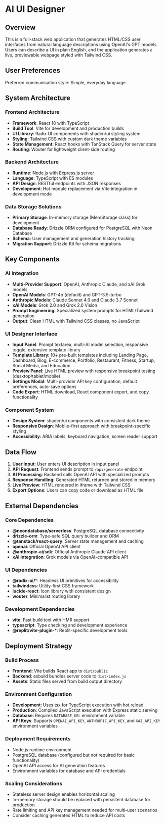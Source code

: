 # AI UI Designer

## Overview

This is a full-stack web application that generates HTML/CSS user interfaces from natural language descriptions using OpenAI's GPT models. Users can describe a UI in plain English, and the application generates a live, previewable webpage styled with Tailwind CSS.

## User Preferences

Preferred communication style: Simple, everyday language.

## System Architecture

### Frontend Architecture
- **Framework**: React 18 with TypeScript
- **Build Tool**: Vite for development and production builds
- **UI Library**: Radix UI components with shadcn/ui styling system
- **Styling**: Tailwind CSS with custom dark theme variables
- **State Management**: React hooks with TanStack Query for server state
- **Routing**: Wouter for lightweight client-side routing

### Backend Architecture
- **Runtime**: Node.js with Express.js server
- **Language**: TypeScript with ES modules
- **API Design**: RESTful endpoints with JSON responses
- **Development**: Hot module replacement via Vite integration in development mode

### Data Storage Solutions
- **Primary Storage**: In-memory storage (MemStorage class) for development
- **Database Ready**: Drizzle ORM configured for PostgreSQL with Neon Database
- **Schema**: User management and generation history tracking
- **Migration Support**: Drizzle Kit for schema migrations

## Key Components

### AI Integration
- **Multi-Provider Support**: OpenAI, Anthropic Claude, and xAI Grok models
- **OpenAI Models**: GPT-4o (default) and GPT-3.5-turbo
- **Anthropic Models**: Claude Sonnet 4.0 and Claude 3.7 Sonnet
- **xAI Models**: Grok 2.0 and Grok 2.0 Vision
- **Prompt Engineering**: Specialized system prompts for HTML/Tailwind generation
- **Output**: Clean HTML with Tailwind CSS classes, no JavaScript

### UI Designer Interface
- **Input Panel**: Prompt textarea, multi-AI model selection, responsive toggle, extensive template library
- **Template Library**: 10+ pre-built templates including Landing Page, Dashboard, Blog, E-commerce, Portfolio, Restaurant, Fitness, Startup, Social Media, and Education
- **Preview Panel**: Live HTML preview with responsive breakpoint testing (desktop/tablet/mobile)
- **Settings Modal**: Multi-provider API key configuration, default preferences, auto-save options
- **Code Export**: HTML download, React component export, and copy functionality

### Component System
- **Design System**: shadcn/ui components with consistent dark theme
- **Responsive Design**: Mobile-first approach with breakpoint-specific styling
- **Accessibility**: ARIA labels, keyboard navigation, screen reader support

## Data Flow

1. **User Input**: User enters UI description in input panel
2. **API Request**: Frontend sends prompt to `/api/generate` endpoint
3. **AI Processing**: Backend calls OpenAI API with specialized prompts
4. **Response Handling**: Generated HTML returned and stored in memory
5. **Live Preview**: HTML rendered in iframe with Tailwind CSS
6. **Export Options**: Users can copy code or download as HTML file

## External Dependencies

### Core Dependencies
- **@neondatabase/serverless**: PostgreSQL database connectivity
- **drizzle-orm**: Type-safe SQL query builder and ORM
- **@tanstack/react-query**: Server state management and caching
- **openai**: Official OpenAI API client
- **@anthropic-ai/sdk**: Official Anthropic Claude API client
- **xAI integration**: Grok models via OpenAI-compatible API

### UI Dependencies
- **@radix-ui/***: Headless UI primitives for accessibility
- **tailwindcss**: Utility-first CSS framework
- **lucide-react**: Icon library with consistent design
- **wouter**: Minimalist routing library

### Development Dependencies
- **vite**: Fast build tool with HMR support
- **typescript**: Type checking and development experience
- **@replit/vite-plugin-***: Replit-specific development tools

## Deployment Strategy

### Build Process
- **Frontend**: Vite builds React app to `dist/public`
- **Backend**: esbuild bundles server code to `dist/index.js`
- **Assets**: Static files served from build output directory

### Environment Configuration
- **Development**: Uses tsx for TypeScript execution with hot reload
- **Production**: Compiled JavaScript execution with Express static serving
- **Database**: Requires `DATABASE_URL` environment variable
- **API Keys**: Supports `OPENAI_API_KEY`, `ANTHROPIC_API_KEY`, and `XAI_API_KEY` environment variables

### Deployment Requirements
- Node.js runtime environment
- PostgreSQL database (configured but not required for basic functionality)
- OpenAI API access for AI generation features
- Environment variables for database and API credentials

### Scaling Considerations
- Stateless server design enables horizontal scaling
- In-memory storage should be replaced with persistent database for production
- Rate limiting and API key management needed for multi-user scenarios
- Consider caching generated HTML to reduce API costs
